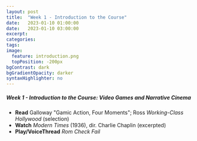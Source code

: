 ```yaml
---
layout: post
title:  "Week 1 - Introduction to the Course"
date:   2023-01-10 01:00:00
date:   2023-01-10 03:00:00
excerpt: 
categories:
tags:
image:
  feature: introduction.png
  topPosition: -200px
bgContrast: dark
bgGradientOpacity: darker
syntaxHighlighter: no
---
```


##### **Week 1 - Introduction to the Course: Video Games and Narrative Cinema**

- **Read** Galloway "Gamic Action, Four Moments"; Ross *Working-Class Hollywood* (selection)
- **Watch** *Modern Times* (1936), dir. Charlie Chaplin (excerpted)
- **Play/VoiceThread** *Rom Check Fail*

